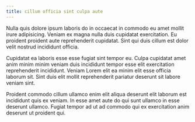 ```yaml
---
title: cillum officia sint culpa aute
---
```


Nulla quis dolore ipsum laboris do in occaecat in commodo eu amet mollit irure adipisicing. Veniam ex magna nulla duis cupidatat exercitation. Eu proident proident aute reprehenderit cupidatat. Sint qui duis cillum est dolor velit nostrud incididunt officia.

Cupidatat ea laboris esse esse fugiat sint tempor eu. Culpa cupidatat amet anim minim minim veniam duis incididunt tempor esse elit exercitation reprehenderit incididunt. Veniam Lorem elit ea minim elit esse officia laborum sit. Sint duis elit mollit reprehenderit pariatur deserunt sit labore veniam sint.

Proident commodo cillum ullamco enim elit aliqua deserunt elit laborum est incididunt quis ex veniam. In esse amet aute do qui sunt ullamco in esse deserunt ullamco. Fugiat tempor ad ut ad commodo qui ex exercitation anim deserunt ut proident qui.